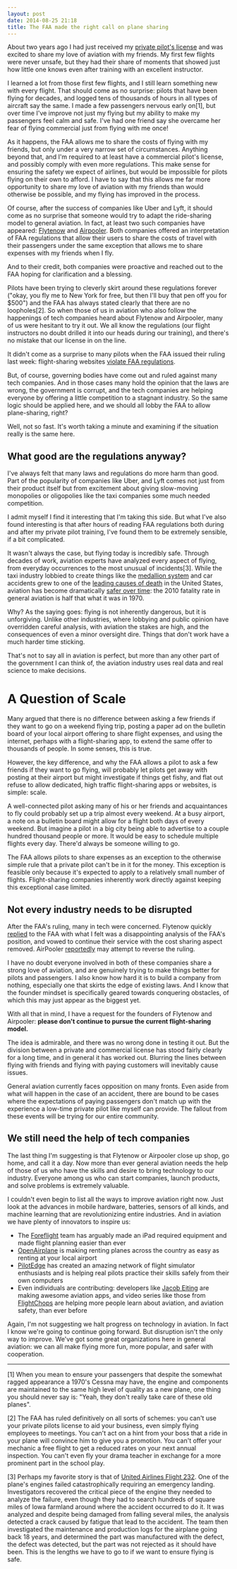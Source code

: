 ```yaml
---
layout: post
date: 2014-08-25 21:18
title: The FAA made the right call on plane sharing
---
```

About two years ago I had just received my [private pilot's license](/blog/2014/01/05/my-private-pilot-checkride/) and
was excited to share my love of aviation with my friends. My first few flights were never unsafe, but they had their
share of moments that showed just how little one knows even after training with an excellent instructor.

I learned a lot from those first few flights, and I still learn something new with every flight. That should come as no
surprise: pilots that have been flying for decades, and logged tens of thousands of hours in all types of aircraft say
the same. I made a few passengers nervous early on[1], but over time I've improve not just my flying but my ability to
make my passengers feel calm and safe. I've had one friend say she overcame her fear of flying commercial just from
flying with me once!

As it happens, the FAA allows me to share the costs of flying with my friends, but only under a very narrow set of
circumstances. Anything beyond that, and I'm required to at least have a commercial pilot's license, and possibly comply
with even more regulations. This make sense for ensuring the safety we expect of airlines, but would be impossible for
pilots flying on their own to afford. I have to say that this allows me far more opportunity to share my love of
aviation with my friends than would otherwise be possible, and my flying has improved in the process.

Of course, after the success of companies like Uber and Lyft, it should come as no surprise that someone would
try to adapt the ride-sharing model to general aviation. In fact, at least two such companies have appeared:
[Flytenow](https://flytenow.com) and [Airpooler](https://airpooler.com). Both companies offered an
interpretation of FAA regulations that allow their users to share the costs of travel with their passengers under the
same exception that allows me to share expenses with my friends when I fly.

And to their credit, both companies were proactive and reached out to the FAA hoping for clarification and a blessing.

Pilots have been trying to cleverly skirt around these regulations forever ("okay, you fly me to New York for free, but
then I'll buy that pen off you for $500") and the FAA has always stated clearly that there are no loopholes[2]. So when
those of us in aviation who also follow the happenings of tech companies heard about Flytenow and Airpooler, many of us
were hesitant to try it out. We all know the regulations (our flight instructors no doubt drilled it into our heads
during our training), and there's no mistake that our license in on the line.

It didn't come as a surprise to many pilots when the FAA issued their ruling last week: flight-sharing websites [violate FAA regulations](http://www.faa.gov/about/office_org/headquarters_offices/agc/pol_adjudication/agc200/Interpretations/data/interps/2014/MacPherson-JonesDay%20-%20%282014%29%20Legal%20Interpretation.pdf).

But, of course, governing bodies have come out and ruled against many tech companies. And in those cases many hold the
opinion that the laws are wrong, the government is corrupt, and the tech companies are helping everyone by offering a
little competition to a stagnant industry. So the same logic should be applied here, and we should all lobby the FAA to
allow plane-sharing, right?

Well, not so fast. It's worth taking a minute and examining if the situation really is the same here.

## What good are the regulations anyway?

I've always felt that many laws and regulations do more harm than good. Part of the popularity of companies like Uber, and Lyft
comes not just from their product itself but from excitement about giving slow-moving monopolies or oligopolies like the
taxi companies some much needed competition.

I admit myself I find it interesting that I'm taking this side. But what I've also found interesting is that after hours
of reading FAA regulations both during and after my private pilot training, I've found them to be extremely sensible, if
a bit complicated.

It wasn't always the case, but flying today is incredibly safe. Through decades of work, aviation experts have analyzed
every aspect of flying, from everyday occurrences to the most unusual of incidents[3]. While the taxi industry lobbied
to create things like the [medallion system](http://en.wikipedia.org/wiki/Medallion_taxi#Medallions) and car accidents
grew to one of the [leading causes of death](http://en.wikipedia.org/wiki/List_of_causes_of_death_by_rate) in the United
States, aviation has become dramatically [safer over time](http://www.aopa.org/About-AOPA/General-Aviation-Statistics/General-Aviation-Safety-Record-Current-and-Historic):
the 2010 fatality rate in general aviation is half that what it was in 1970.

Why? As the saying goes: flying is not inherently dangerous, but it is unforgiving. Unlike other industries, where
lobbying and public opinion have overridden careful analysis, with aviation the stakes are high, and the
consequences of even a minor oversight dire. Things that don't work have a much harder time sticking.

That's not to say all in aviation is perfect, but more than any other part of the government I can think of, the aviation
industry uses real data and real science to make decisions.

# A Question of Scale

Many argued that there is no difference between asking a few friends if they want to go on a weekend flying trip,
posting a paper ad on the bulletin board of your local airport offering to share flight expenses, and using the
internet, perhaps with a flight-sharing app, to extend the same offer to thousands of people. In some senses, this is
true.

However, the key difference, and why the FAA allows a pilot to ask a few friends if they want to go flying, will
probably let pilots get away with posting at their airport but might investigate if things get fishy, and flat out
refuse to allow dedicated, high traffic flight-sharing apps or websites, is simple: scale.

A well-connected pilot asking many of his or her friends and acquaintances to fly could probably set up a trip almost
every weekend. At a busy airport, a note on a bulletin board might allow for a flight both days of every weekend. But
imagine a pilot in a big city being able to advertise to a couple hundred thousand people or more. It would be easy to
schedule multiple flights every day. There'd always be someone willing to go.

The FAA allows pilots to share expenses as an exception to the otherwise simple rule that a private pilot can't be in it
for the money. This exception is feasible only because it's expected to apply to a relatively small number of flights.
Flight-sharing companies inherently work directly against keeping this exceptional case limited.

## Not every industry needs to be disrupted

After the FAA's ruling, many in tech were concerned. Flytenow quickly
[replied](http://blog.flytenow.com/missed-approach-faa-says-flytenow-go-around) to the FAA with what I felt was a
disappointing analysis of the FAA's position, and vowed to continue their service with the cost sharing aspect removed.
AirPooler [reportedly](http://techcrunch.com/2014/08/15/faa-bans-planesharing-startups/) may attempt to reverse the
ruling.

I have no doubt everyone involved in both of these companies share a strong love of aviation, and are genuinely trying to
make things better for pilots and passengers. I also know how hard it is to build a company from nothing, especially one
that skirts the edge of existing laws. And I know that the founder mindset is specifically geared towards conquering
obstacles, of which this may just appear as the biggest yet.

With all that in mind, I have a request for the founders of Flytenow and Airpooler: **please don't continue to pursue the
current flight-sharing model.**

The idea is admirable, and there was no wrong done in testing it out. But the division between a private and commercial
license has stood fairly clearly for a long time, and in general it has worked out. Blurring the lines between flying
with friends and flying with paying customers will inevitably cause issues.

General aviation currently faces opposition on many fronts. Even aside from what will happen in the case of an accident,
there are bound to be cases where the expectations of paying passengers don't match up with the experience a low-time
private pilot like myself can provide. The fallout from these events will be trying for our entire community.

## We still need the help of tech companies

The last thing I'm suggesting is that Flytenow or Airpooler close up shop, go home, and call it a day. Now more than
ever general aviation needs the help of those of us who have the skills and desire to bring technology to our industry.
Everyone among us who can start companies, launch products, and solve problems is extremely valuable.

I couldn't even begin to list all the ways to improve aviation right now. Just look at the advances in mobile hardware,
batteries, sensors of all kinds, and machine learning that are revolutionizing entire industries. And in aviation we
have plenty of innovators to inspire us:

* The [Foreflight](https://www.foreflight.com/) team has arguably made an iPad required equipment and made flight planning easier than ever
* [OpenAirplane](https://www.openairplane.com/) is making renting planes across the country as easy as renting at your
  local airport
* [PilotEdge](http://www.pilotedge.net/) has created an amazing network of flight simulator enthusiasts and is helping
  real pilots practice their skills safely from their own computers
* Even individuals are contributing: developers like [Jacob Eiting](http://www.fivezeromike.com/) are making awesome aviation apps, and video series like those from [FlightChops](https://www.youtube.com/user/FlightChops) are helping more people learn about aviation, and aviation safety, than ever before

Again, I'm not suggesting we halt progress on technology in aviation. In fact I know we're going to continue going
forward. But disruption isn't the only way to improve. We've got some great organizations here in general aviation: we
can all make flying more fun, more popular, and safer with cooperation.

- - -

<div class="footnotes" markdown="1">
[1] When you mean to ensure your passengers that despite the somewhat ragged appearance a 1970's Cessna may have, the
engine and components are maintained to the same high level of quality as a new plane, one thing you should never say
is: "Yeah, they don't really take care of these old planes".

[2] The FAA has ruled definitively on all sorts of schemes: you can't use your private pilots license to aid your
business, even simply flying employees to meetings. You can't act on a hint from your boss that a ride in your plane
will convince him to give you a promotion. You can't offer your mechanic a free flight to get a reduced rates on your
next annual inspection. You can't even fly your drama teacher in exchange for a more prominent part in the school play.

[3] Perhaps my favorite story is that of [United Airlines Flight 232](http://en.wikipedia.org/wiki/United_Airlines_Flight_232).
One of the plane's engines failed catastrophically requiring an emergency landing. Investigators
recovered the critical piece of the engine they needed to analyze the failure, even though they had
to search hundreds of square miles of Iowa farmland around where the accident occurred to do it. It
was analyzed and despite being damaged from falling several miles, the analysis detected a crack
caused by fatigue that lead to the accident. The team then investigated the maintenance and
production logs for the airplane going back 18 years, and determined the part was manufactured with
the defect, the defect was detected, but the part was not rejected as it should have been. This is
the lengths we have to go to if we want to ensure flying is safe.
</div>
